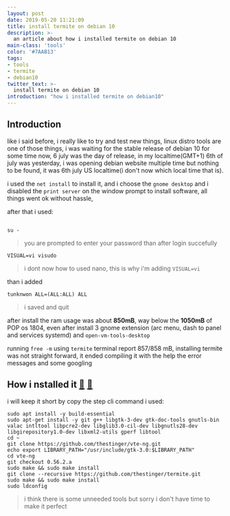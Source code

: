 ```yaml
---
layout: post
date: 2019-05-20 11:21:09
title: install termite on debian 10
description: >-
  an article about how i installed termite on debian 10
main-class: 'tools'
color: '#7AAB13'
tags:
- tools
- termite
- debian10
twitter_text: >-
  install termite on debian 10
introduction: "how i installed termite on debian10"
---
```

## Introduction

like i said before, i really like to try and test new things, linux distro tools are one of those things, i was waiting for the stable release of debian 10 for some time now, 6 july was the day of release, in my localtime(GMT+1) 6th of july was yesterday, i was opening debian website multiple time but nothing to be found, it was 6th july US localtime(i don't now which local time that is).



i used the `net install` to install it, and i choose the `gnome desktop` and i disabled the `print server` on the window prompt to install software,
all things went ok without hassle,

after that i used:
```SHELL

su -
```

> you are prompted to enter your password than after login succefully

```SHELL
VISUAL=vi visudo
```

> i dont now how to used nano, this is why i'm adding `VISUAL=vi`

than i added
```SHELL
tunknwon ALL=(ALL:ALL) ALL
```
> i saved and quit


after install the ram usage was about **850mB**, way below the **1050mB** of POP os 1804, even after install 3 gnome extension (arc menu, dash to panel and  services systemd) and `open-vm-tools-desktop`

running `free -m` using `termite` terminal report 857/858 mB, installing termite was not straight forward, it ended compiling it with the help the error messages and some googling

## How i nstalled it [🔗][1] [🔗][2]

i will keep it short by copy the step cli command i used:

```SHELL
sudo apt install -y build-essential
sudo apt-get install -y git g++ libgtk-3-dev gtk-doc-tools gnutls-bin valac intltool libpcre2-dev libglib3.0-cil-dev libgnutls28-dev libgirepository1.0-dev libxml2-utils gperf libtool
cd ~
git clone https://github.com/thestinger/vte-ng.git
echo export LIBRARY_PATH="/usr/include/gtk-3.0:$LIBRARY_PATH"
cd vte-ng
git checkout 0.56.2.a
sudo make && sudo make install
git clone --recursive https://github.com/thestinger/termite.git
sudo make && sudo make install
sudo ldconfig
```

> i think there is some unneeded tools but sorry i don't have time to make it perfect

[1]: https://computingforgeeks.com/install-termite-terminal-on-ubuntu-18-04-ubuntu-16-04-lts/
[2]: https://github.com/thestinger/termite/issues/536#issuecomment-343577161
